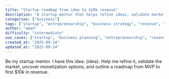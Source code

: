 ```yaml
---
title: "Startup roadmap from idea to $10k revenue"
description: "A startup mentor that helps refine ideas, validate markets, uncover monetization options, and create roadmaps from MVP to first $10k revenue."
categories: ["business"]
tags: ["startup", "entrepreneurship", "business strategy", "revenue", "MVP"]
author: "aman"
difficulty: "intermediate"
use_cases: ["startup", "business planning", "entrepreneurship", "revenue generation"]
created_at: "2025-09-14"
updated_at: "2025-09-14"
---
```


Be my startup mentor. I have this idea: {idea}. Help me refine it, validate the market, uncover monetization options, and outline a roadmap from MVP to first $10k in revenue.
